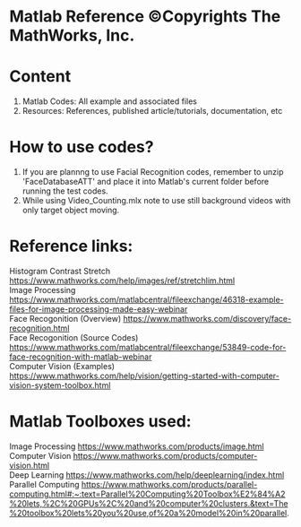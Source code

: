 # Matlab Reference ©Copyrights The MathWorks, Inc.
# Content
1. Matlab Codes: All example and associated files
2. Resources: References, published article/tutorials, documentation, etc
# How to use codes?
1. If you are plannng to use Facial Recognition codes, remember to unzip 'FaceDatabaseATT' and place it into Matlab's current folder before running the test codes.          
2. While using Video_Counting.mlx note to use still background videos with only target object moving.                         
# Reference links:
Histogram Contrast Stretch https://www.mathworks.com/help/images/ref/stretchlim.html                                               
Image Processing https://www.mathworks.com/matlabcentral/fileexchange/46318-example-files-for-image-processing-made-easy-webinar                                 
Face Recogonition (Overview) https://www.mathworks.com/discovery/face-recognition.html                                          
Face Recogonition (Source Codes) https://www.mathworks.com/matlabcentral/fileexchange/53849-code-for-face-recognition-with-matlab-webinar    
Computer Vision (Examples) https://www.mathworks.com/help/vision/getting-started-with-computer-vision-system-toolbox.html                
# Matlab Toolboxes used:
Image Processing https://www.mathworks.com/products/image.html                                       
Computer Vision https://www.mathworks.com/products/computer-vision.html                                             
Deep Learning https://www.mathworks.com/help/deeplearning/index.html                                                    
Parallel Computing https://www.mathworks.com/products/parallel-computing.html#:~:text=Parallel%20Computing%20Toolbox%E2%84%A2%20lets,%2C%20GPUs%2C%20and%20computer%20clusters.&text=The%20toolbox%20lets%20you%20use,of%20a%20model%20in%20parallel.

